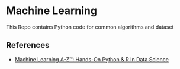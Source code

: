 # Machine Learning

This Repo contains Python code for common algorithms and dataset

## References
- [Machine Learning A-Z™: Hands-On Python & R In Data Science](https://www.udemy.com/machinelearning/)

